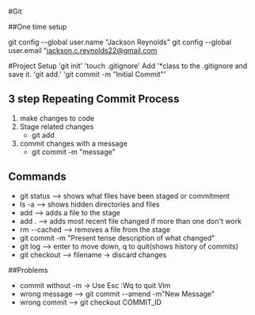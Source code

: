 #Git

##One time setup

git config --global user.name "Jackson Reynolds"
git config --global user.email "jackson.c.reynolds22@gmail.com

#Project Setup
 'git init'
 'touch .gitignore'
 Add '*class to the .gitignore and save it.
 'git add.'
 'git commit -m "Initial Commit"'
## 3 step Repeating Commit Process
1. make changes to code
2. Stage related changes
    * git add
3. commit changes with a message
    * git commit -m "message"

## Commands 

* git status   --> shows what files have been staged or commitment
* ls -a        --> shows hidden directories and files
* add          --> adds a file to the stage
* add .        --> adds most recent file changed if more than one don't work
* rm --cached  --> removes a file from the stage
* git commit -m "Present tense description of what changed"
* git log      --> enter to move down, q to quit(shows history of commits)
* git checkout --> filename   -> discard changes

##Problems
* commit without -m -> Use Esc :Wq to quit Vim
* wrong message --> git commit --amend -m"New Message"
* wrong commit --> git checkout COMMIT_ID

